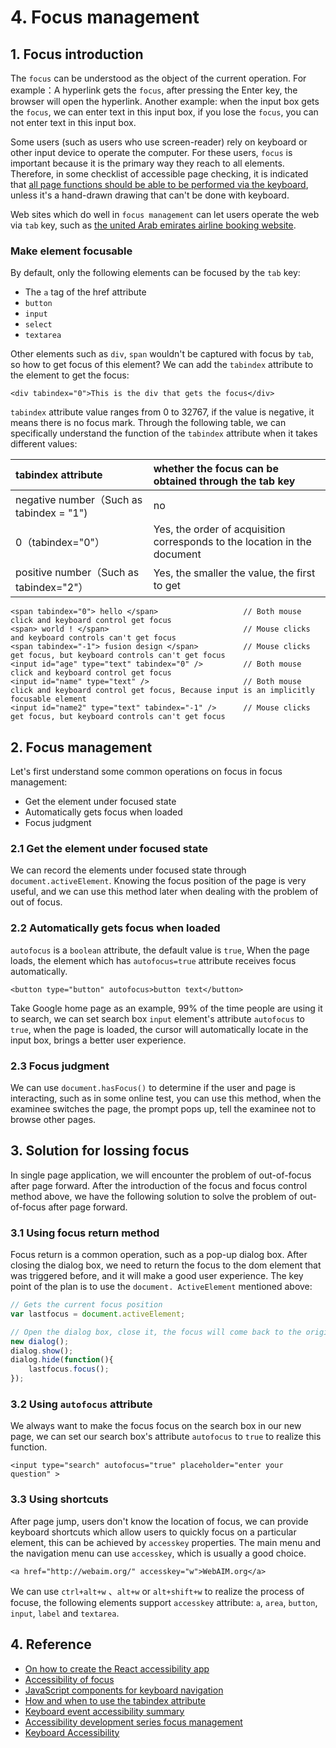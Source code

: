 # 4. Focus management

## 1. Focus introduction

The `focus` can be understood as the object of the current operation. For example：A hyperlink gets the `focus`, after pressing the Enter key, the browser will open the hyperlink. Another example: when the input box gets the `focus`, we can enter text in this input box, if you lose the `focus`, you can not enter text in this input box.

Some users (such as users who use screen-reader) rely on keyboard or other input device to operate the computer. For these users, `focus` is important because it is the primary way they reach to all elements. Therefore, in some checklist of accessible page checking, it is indicated that [all page functions should be able to be performed via the keyboard](https://webaim.org/standards/wcag/checklist#sc2.1.1),
unless it's a hand-drawn drawing that can't be done with keyboard.

Web sites which do well in `focus management` can let users operate the web via `tab` key, such as [the united Arab emirates airline booking website](https://www.emirates.com/cn/chinese/).

### Make element focusable

By default, only the following elements can be focused by the `tab` key:

* The `a` tag of the href attribute
* `button`
* `input`
* `select`
* `textarea`

Other elements such as `div`, `span` wouldn't be captured with focus by `tab`, so how to get focus of this element? We can add the `tabindex` attribute to the element to get the focus:

```markup
<div tabindex="0">This is the div that gets the focus</div>
```

`tabindex` attribute value ranges from 0 to 32767, if the value is negative, it means there is no focus mark. Through the following table, we can specifically understand the function of the `tabindex` attribute when it takes different values:

| tabindex attribute | whether the focus can be obtained through the tab key|
| :--- | :--- |
| negative number（Such as tabindex = "1"\) | no |
| 0（tabindex="0"） | Yes, the order of acquisition corresponds to the location in the document |
| positive number（Such as tabindex="2"） | Yes, the smaller the value, the first to get |

```markup
<span tabindex="0"> hello </span>                   // Both mouse click and keyboard control get focus
<span> world ! </span>                              // Mouse clicks and keyboard controls can't get focus
<span tabindex="-1"> fusion design </span>          // Mouse clicks get focus, but keyboard controls can't get focus
<input id="age" type="text" tabindex="0" />         // Both mouse click and keyboard control get focus
<input id="name" type="text" />                     // Both mouse click and keyboard control get focus, Because input is an implicitly focusable element
<input id="name2" type="text" tabindex="-1" />      // Mouse clicks get focus, but keyboard controls can't get focus
```

## 2. Focus management

Let's first understand some common operations on focus in focus management:

* Get the element under focused state
* Automatically gets focus when loaded
* Focus judgment

### 2.1 Get the element under focused state

We can record the elements under focused state through `document.activeElement`. Knowing the focus position of the page is very useful, and we can use this method later when dealing with the problem of out of focus.

### 2.2 Automatically gets focus when loaded

`autofocus` is a `boolean` attribute, the default value is `true`, When the page loads, the element which has `autofocus=true` attribute receives focus automatically.

```markup
<button type="button" autofocus>button text</button>
```

Take Google home page as an example, 99% of the time people are using it to search, we can set search box `input` element's attribute `autofocus` to `true`, when the page is loaded, the cursor will automatically locate in the input box, brings a better user experience.

### 2.3 Focus judgment

We can use `document.hasFocus()` to determine if the user and page is interacting, such as in some online test, you can use this method, when the examinee switches the page, the prompt pops up, tell the examinee not to browse other pages.

 
## 3. Solution for lossing focus

In single page application, we will encounter the problem of out-of-focus after page forward. After the introduction of the focus and focus control method above, we have the following solution to solve the problem of out-of-focus after page forward. 

### 3.1 Using focus return method

Focus return is a common operation, such as a pop-up dialog box. After closing the dialog box, we need to return the focus to the dom element that was triggered before, and it will make a good user experience. The key point of the plan is to use the `document. ActiveElement` mentioned above:

```javascript
// Gets the current focus position
var lastfocus = document.activeElement;

// Open the dialog box, close it, the focus will come back to the origin element
new dialog();
dialog.show();
dialog.hide(function(){
    lastfocus.focus();
});
```

### 3.2 Using `autofocus` attribute

We always want to make the focus focus on the search box in our new page, we can set our search box's attribute `autofocus` to `true` to realize this function.


```markup
<input type="search" autofocus="true" placeholder="enter your question" >
```

### 3.3 Using shortcuts

After page jump, users don't know the location of focus, we can provide keyboard shortcuts which allow users to quickly focus on a particular element, this can be achieved by `accesskey` properties. The main menu and the navigation menu can use `accesskey`, which is usually a good choice.


```markup
<a href="http://webaim.org/" accesskey="w">WebAIM.org</a>
```

We can use `ctrl+alt+w` 、`alt+w` or `alt+shift+w` to realize the process of focuse, the following elements support `accesskey` attribute: `a`, `area`, `button`, `input`, `label` and `textarea`.


## 4. Reference

* [On how to create the React accessibility app](http://simplyaccessible.com/article/react-a11y/)
* [Accessibility of focus](https://developers.google.com/web/fundamentals/accessibility/focus/?hl=zh-cn)
* [JavaScript components for keyboard navigation](https://developer.mozilla.org/zh-CN/docs/Web/Accessibility/Keyboard-navigable_JavaScript_widgets)
* [How and when to use the tabindex attribute](https://bitsofco.de/how-and-when-to-use-the-tabindex-attribute/)
* [Keyboard event accessibility summary](http://informationaccessibilityassociation.github.io/webAccessibility/keyboarduse/1_keyboarduse.html)
* [Accessibility development series focus management](https://blog.csdn.net/yc123h/article/details/51337411)
* [Keyboard Accessibility](https://webaim.org/techniques/keyboard/accesskey#spec)


